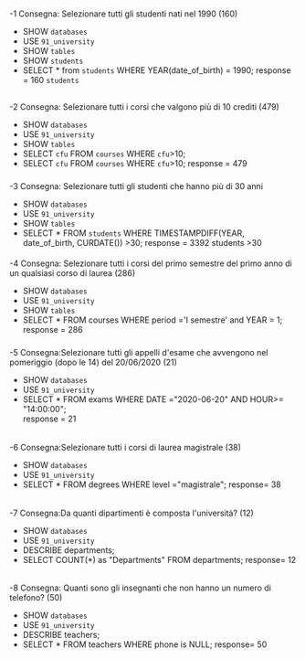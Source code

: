 #
-1 Consegna: Selezionare tutti gli studenti nati nel 1990 (160)

- SHOW `databases`
- USE `91_university`
- SHOW `tables`
- SHOW `students`
- SELECT \* from `students`
  WHERE YEAR(date_of_birth) = 1990;
  response = 160 `students`

##
-2 Consegna: Selezionare tutti i corsi che valgono più di 10 crediti (479)

- SHOW `databases`
- USE `91_university`
- SHOW `tables`
- SELECT `cfu` FROM `courses` WHERE `cfu`>10;
- SELECT `cfu` FROM `courses` WHERE `cfu`>10;
  response = 479

###
-3 Consegna: Selezionare tutti gli studenti che hanno più di 30 anni

- SHOW `databases`
- USE `91_university`
- SHOW `tables`
- SELECT \* FROM `students`
  WHERE TIMESTAMPDIFF(YEAR, date_of_birth, CURDATE()) >30;
  response = 3392 students >30

####
-4 Consegna: Selezionare tutti i corsi del primo semestre del primo anno di un qualsiasi corso di
laurea (286)

- SHOW `databases`
- USE `91_university`
- SHOW `tables`
- SELECT \* FROM courses
  WHERE period ='I semestre' and YEAR = 1;
  response = 286

#####
-5 Consegna:Selezionare tutti gli appelli d'esame che avvengono nel pomeriggio (dopo le 14) del
20/06/2020 (21)

- SHOW `databases`
- USE `91_university`
- SELECT \* FROM exams
  WHERE DATE ="2020-06-20" AND HOUR>= "14:00:00";  
   response = 21

######
-6 Consegna:Selezionare tutti i corsi di laurea magistrale (38)

- SHOW `databases`
- USE `91_university`
- SELECT \* FROM degrees
  WHERE level ="magistrale";
  response= 38

######
-7 Consegna:Da quanti dipartimenti è composta l'università? (12)

- SHOW `databases`
- USE `91_university`
- DESCRIBE departments;
- SELECT COUNT(\*) as "Departments"
  FROM departments;
  response= 12

######
-8 Consegna: Quanti sono gli insegnanti che non hanno un numero di telefono? (50)

- SHOW `databases`
- USE `91_university`
- DESCRIBE teachers;
- SELECT \* FROM teachers
  WHERE phone is NULL;
  response= 50
